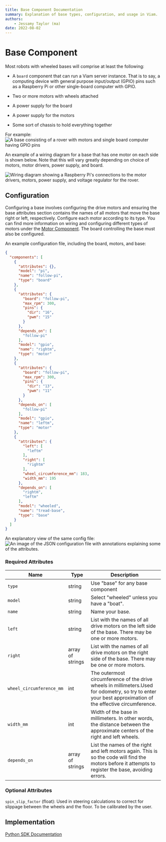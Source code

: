 ```yaml
---
title: Base Component Documentation
summary: Explanation of base types, configuration, and usage in Viam.
authors:
    - Jessamy Taylor (ma)
date: 2022-08-02
---
```

# Base Component
Most robots with wheeled bases will comprise at least the following:

-   A `board` component that can run a Viam server instance. 
That is to say, a computing device with general purpose input/output (GPIO) pins such as a Raspberry Pi or other single-board computer with GPIO.

-   Two or more motors with wheels attached

-   A power supply for the board

-   A power supply for the motors

-   Some sort of chassis to hold everything together

For example:
<img src="/components/img/base-trk-rover-w-arm.png" alt="A base consisting of a rover with motors and single board computer having GPIO pins" />

An example of a wiring diagram for a base that has one motor on each side is shown below.
Note that this will vary greatly depending on choice of motors, motor drivers, power supply, and board.

<img src="/components/img/base-wiring-diagram.png" alt="Wiring diagram showing a Raspberry Pi's connections to the motor drivers, motors, power supply, and voltage regulator for the rover."/>


## Configuration

Configuring a base involves configuring the drive motors and ensuring the base attributes section contains the names of all motors that move the base right or left, respectively.
Configure each motor according to its type. 
You can find more information on wiring and configuring different types of motors under the [Motor Component](https://docs.viam.com/components/motor/).
The board controlling the base must also be configured.

An example configuration file, including the board, motors, and base:

```json
{
  "components": [
    {
      "attributes": {},
      "model": "pi",
      "name": "follow-pi",
      "type": "board"
    },
    {
      "attributes": {
        "board": "follow-pi",
        "max_rpm": 300,
        "pins": {
          "dir": "16",
          "pwm": "15"
        }
      },
      "depends_on": [
        "follow-pi"
      ],
      "model": "gpio",
      "name": "rightm",
      "type": "motor"
    },
    {
      "attributes": {
        "board": "follow-pi",
        "max_rpm": 300,
        "pins": {
          "dir": "13",
          "pwm": "11"
        }
      },
      "depends_on": [
        "follow-pi"
      ],
      "model": "gpio",
      "name": "leftm",
      "type": "motor"
    },
    {
      "attributes": {
        "left": [
          "leftm"
        ],
        "right": [
          "rightm"
        ],
        "wheel_circumference_mm": 183,
        "width_mm": 195
      },
      "depends_on": [
        "rightm",
        "leftm"
      ],
      "model": "wheeled",
      "name": "tread-base",
      "type": "base"
    }
  ]
}
```

An explanatory view of the same config file:
<img src="/components/img/base-json.png" alt="An image of the JSON configuration file with annotations explaining some of the attributes."/>

### Required Attributes
<table>
<thead>
  <tr>
    <th>Name</th>
    <th>Type</th>
    <th>Description</th>
  </tr>
</thead>
<tbody>
  <tr>
    <td><code>type</code></td>
    <td>string</td>
    <td>Use "base" for any base component</td>
  </tr>
  <tr>
    <td><code>model</code></td>
    <td>string</td>
    <td>Select "wheeled" unless you have a "boat".</td>
  </tr>
  <tr>
    <td><code>name</code></td>
    <td>string</td>
    <td>Name your base.</td>
  </tr>
  <tr>
    <td><code>left</code></td>
    <td>string</td>
    <td>List with the names of all drive motors on the left side of the base. There may be one or more motors.</td>
  </tr>
  <tr>
    <td><code>right</code></td>
    <td>array of strings</td>
    <td>List with the names of all drive motors on the right side of the base. There may be one or more motors.</td>
  </tr>
  <tr>
    <td><code>wheel_circumference_mm</code></td>
    <td>int</td>
    <td>The outermost circumference of the drive wheels in millimeters.Used for odometry, so try to enter your best approximation of the effective circumference.</td>
  </tr>
  <tr>
    <td><code>width_mm</code></td>
    <td>int</td>
    <td>Width of the base in millimeters. In other words, the distance between the approximate centers of the right and left wheels.</td>
  </tr>
  <tr>
    <td><code>depends_on</code></td>
    <td>array of strings</td>
    <td>List the names of the right and left motors again. This is so the code will find the motors before it attempts to register the base, avoiding errors.</td>
  </tr>

</tbody>
</table>

### Optional Attributes

`spin_slip_factor` (float): Used in steering calculations to correct for slippage between the wheels and the floor.
To be calibrated by the user.

## Implementation

[Python SDK Documentation](https://python.viam.dev/autoapi/viam/components/base/index.html)
